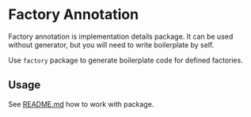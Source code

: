 # Factory Annotation

Factory annotation is implementation details package. 
It can be used without generator, but you will need to write boilerplate by self.

Use `factory` package to generate boilerplate code for defined factories.

## Usage

See [README.md](../README.md) how to work with package.
